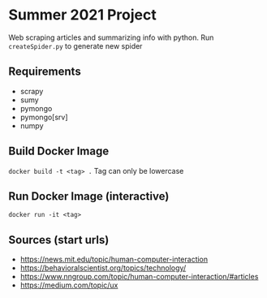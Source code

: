 # Summer 2021 Project
Web scraping articles and summarizing info with python. Run `createSpider.py` to generate new spider
## Requirements
* scrapy
* sumy
* pymongo
* pymongo[srv]
* numpy
## Build Docker Image
`docker build -t <tag> .` Tag can only be lowercase
## Run Docker Image (interactive)
`docker run -it <tag>`
## Sources (start urls)
* https://news.mit.edu/topic/human-computer-interaction
* https://behavioralscientist.org/topics/technology/
* https://www.nngroup.com/topic/human-computer-interaction/#articles
* https://medium.com/topic/ux
